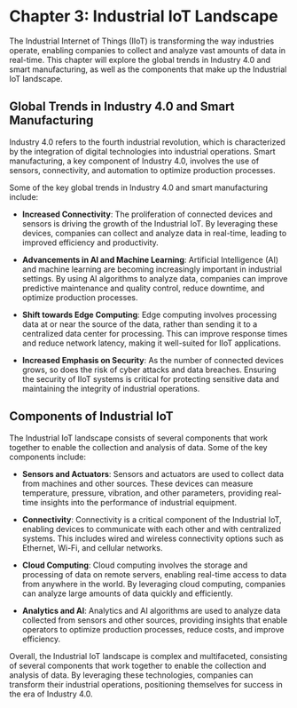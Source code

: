 Chapter 3: Industrial IoT Landscape
===================================

The Industrial Internet of Things (IIoT) is transforming the way industries operate, enabling companies to collect and analyze vast amounts of data in real-time. This chapter will explore the global trends in Industry 4.0 and smart manufacturing, as well as the components that make up the Industrial IoT landscape.

Global Trends in Industry 4.0 and Smart Manufacturing
-----------------------------------------------------

Industry 4.0 refers to the fourth industrial revolution, which is characterized by the integration of digital technologies into industrial operations. Smart manufacturing, a key component of Industry 4.0, involves the use of sensors, connectivity, and automation to optimize production processes.

Some of the key global trends in Industry 4.0 and smart manufacturing include:

* **Increased Connectivity**: The proliferation of connected devices and sensors is driving the growth of the Industrial IoT. By leveraging these devices, companies can collect and analyze data in real-time, leading to improved efficiency and productivity.

* **Advancements in AI and Machine Learning**: Artificial Intelligence (AI) and machine learning are becoming increasingly important in industrial settings. By using AI algorithms to analyze data, companies can improve predictive maintenance and quality control, reduce downtime, and optimize production processes.

* **Shift towards Edge Computing**: Edge computing involves processing data at or near the source of the data, rather than sending it to a centralized data center for processing. This can improve response times and reduce network latency, making it well-suited for IIoT applications.

* **Increased Emphasis on Security**: As the number of connected devices grows, so does the risk of cyber attacks and data breaches. Ensuring the security of IIoT systems is critical for protecting sensitive data and maintaining the integrity of industrial operations.

Components of Industrial IoT
----------------------------

The Industrial IoT landscape consists of several components that work together to enable the collection and analysis of data. Some of the key components include:

* **Sensors and Actuators**: Sensors and actuators are used to collect data from machines and other sources. These devices can measure temperature, pressure, vibration, and other parameters, providing real-time insights into the performance of industrial equipment.

* **Connectivity**: Connectivity is a critical component of the Industrial IoT, enabling devices to communicate with each other and with centralized systems. This includes wired and wireless connectivity options such as Ethernet, Wi-Fi, and cellular networks.

* **Cloud Computing**: Cloud computing involves the storage and processing of data on remote servers, enabling real-time access to data from anywhere in the world. By leveraging cloud computing, companies can analyze large amounts of data quickly and efficiently.

* **Analytics and AI**: Analytics and AI algorithms are used to analyze data collected from sensors and other sources, providing insights that enable operators to optimize production processes, reduce costs, and improve efficiency.

Overall, the Industrial IoT landscape is complex and multifaceted, consisting of several components that work together to enable the collection and analysis of data. By leveraging these technologies, companies can transform their industrial operations, positioning themselves for success in the era of Industry 4.0.

